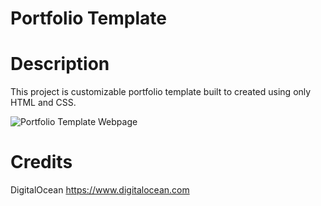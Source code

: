 # Portfolio Template

# Description
This project is customizable portfolio template built to created using only HTML and CSS.

![Portfolio Template Webpage](https://github.com/usman-idris/portfolio-template/assets/63394448/ced92fcf-f769-449b-afd0-b9ac6a696334)

# Credits
DigitalOcean
https://www.digitalocean.com
